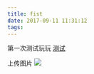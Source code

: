 ```yaml
---
title: fist
date: 2017-09-11 11:31:12
tags:
---
```

第一次测试玩玩
[测试](www.baidu)



上传图片
![](/Users/luoxiao/Downloads/61d36bc8a786c9170193e160c33d70cf3ac757f5.jpg)



